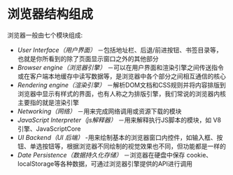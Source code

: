 # 浏览器结构组成
浏览器一般由七个模块组成:
* *User Interface（用户界面）* －包括地址栏、后退/前进按钮、书签目录等，也就是你所看到的除了页面显示窗口之外的其他部分
* *Browser engine（浏览器引擎）* －可以在用户界面和渲染引擎之间传送指令或在客户端本地缓存中读写数据等，是浏览器中各个部分之间相互通信的核心
* *Rendering engine（渲染引擎）* －解析DOM文档和CSS规则并将内容排版到浏览器中显示有样式的界面，也有人称之为排版引擎，我们常说的浏览器内核主要指的就是渲染引擎
* *Networking（网络）* －用来完成网络调用或资源下载的模块
* *JavaScript Interpreter（js解释器）* －用来解释执行JS脚本的模块，如 V8 引擎、JavaScriptCore
* *UI Backend（UI 后端）* -用来绘制基本的浏览器窗口内控件，如输入框、按钮、单选按钮等，根据浏览器不同绘制的视觉效果也不同，但功能都是一样的
* *Date Persistence（数据持久化存储）* －浏览器在硬盘中保存 cookie、localStorage等各种数据，可通过浏览器引擎提供的API进行调用
![]()
